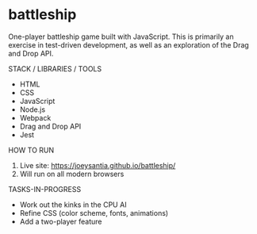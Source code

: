 # battleship
One-player battleship game built with JavaScript. This is primarily an exercise in test-driven development, as well as an exploration of the Drag and Drop API. 

STACK / LIBRARIES / TOOLS
* HTML
* CSS
* JavaScript
* Node.js
* Webpack
* Drag and Drop API 
* Jest 

HOW TO RUN
1. Live site: https://joeysantia.github.io/battleship/
2. Will run on all modern browsers 

TASKS-IN-PROGRESS
* Work out the kinks in the CPU AI
* Refine CSS (color scheme, fonts, animations)
* Add a two-player feature
